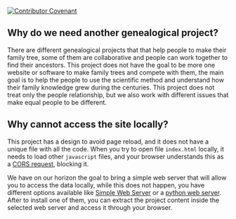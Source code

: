 [![Contributor Covenant](https://img.shields.io/badge/Contributor%20Covenant-2.1-4baaaa.svg)](code_of_conduct.md)

## Why do we need another genealogical project?

There are different genealogical projects that that help people to make their family tree, some of them are collaborative and people can work together to find their ancestors. This project does not have the goal to be more one website or software to make family trees and compete with them, the main goal is to help the people to use the scientific method and understand how their family knowledge grew during the centuries. This project does not treat only the people relationship, but we also work with different issues that make equal people to be different.

## Why cannot access the site locally?

This project has a design to avoid page reload, and it does not have a unique file with all the code. When you try to open file `index.html` locally, it needs to load other `javascript` files, and your browser understands this as a [CORS request](https://developer.mozilla.org/en-US/docs/Web/HTTP/CORS/Errors/CORSRequestNotHttp?utm_source=devtools&utm_medium=firefox-cors-errors&utm_campaign=default), blocking it.

We have on our horizon the goal to bring a simple web server that will allow you to access the data locally, while this does not happen, you have different options available like [Simple Web Server](https://simplewebserver.org/) or a [python web server](https://developer.mozilla.org/en-US/docs/Learn/Common_questions/Tools_and_setup/set_up_a_local_testing_server). After to install one of them, you can extract the project content inside the selected web server and access it through your browser.

